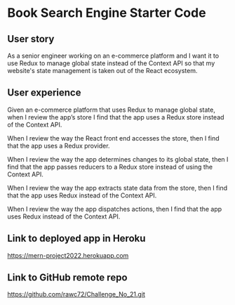 # Book Search Engine Starter Code

## User story
As a senior engineer working on an e-commerce platform and I want it to use Redux to manage global state instead of the Context API so that my website's state management is taken out of the React ecosystem.

## User experience
Given an e-commerce platform that uses Redux to manage global state, when I review the app’s store I find that the app uses a Redux store instead of the Context API.

When I review the way the React front end accesses the store, then I find that the app uses a Redux provider.

When I review the way the app determines changes to its global state, then I find that the app passes reducers to a Redux store instead of using the Context API.

When I review the way the app extracts state data from the store, then I find that the app uses Redux instead of the Context API.

When I review the way the app dispatches actions, then I find that the app uses Redux instead of the Context API.

## Link to deployed app in Heroku
https://mern-project2022.herokuapp.com

## Link to GitHub remote repo
https://github.com/rawc72/Challenge_No_21.git


